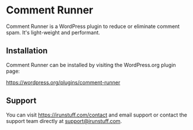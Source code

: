 # Comment Runner

Comment Runner is a WordPress plugin to reduce or eliminate comment spam. It's light-weight and performant.

## Installation

Comment Runner can be installed by visiting the WordPress.org plugin page:

https://wordpress.org/plugins/comment-runner

## Support

You can visit https://irunstuff.com/contact and email support or contact the support team directly at support@irunstuff.com.


